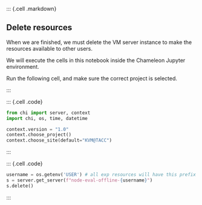 
::: {.cell .markdown}

## Delete resources

When we are finished, we must delete the VM server instance to make the resources available to other users.

We will execute the cells in this notebook inside the Chameleon Jupyter environment.

Run the following cell, and make sure the correct project is selected. 

:::

::: {.cell .code}
```python
from chi import server, context
import chi, os, time, datetime

context.version = "1.0" 
context.choose_project()
context.choose_site(default="KVM@TACC")
```
:::


::: {.cell .code}
```python
username = os.getenv('USER') # all exp resources will have this prefix
s = server.get_server(f"node-eval-offline-{username}")
s.delete()
```
:::

